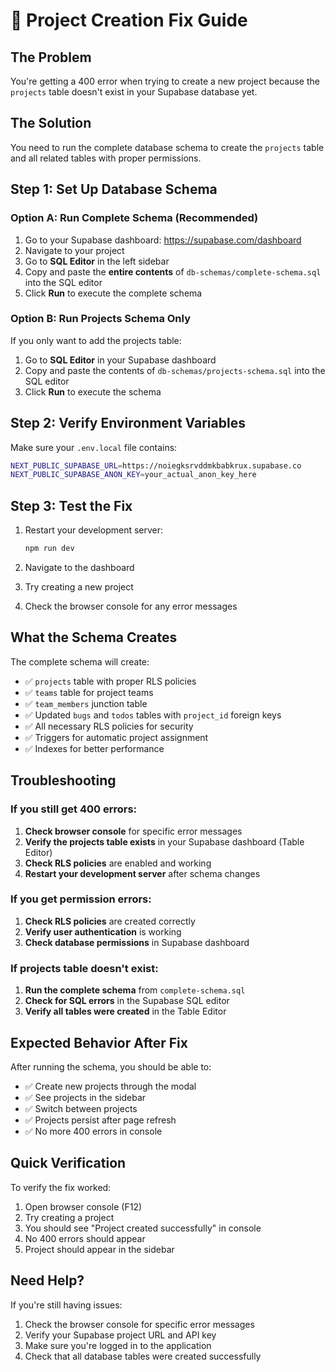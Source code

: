 # 🔧 Project Creation Fix Guide

## The Problem
You're getting a 400 error when trying to create a new project because the `projects` table doesn't exist in your Supabase database yet.

## The Solution
You need to run the complete database schema to create the `projects` table and all related tables with proper permissions.

## Step 1: Set Up Database Schema

### Option A: Run Complete Schema (Recommended)
1. Go to your Supabase dashboard: https://supabase.com/dashboard
2. Navigate to your project
3. Go to **SQL Editor** in the left sidebar
4. Copy and paste the **entire contents** of `db-schemas/complete-schema.sql` into the SQL editor
5. Click **Run** to execute the complete schema

### Option B: Run Projects Schema Only
If you only want to add the projects table:
1. Go to **SQL Editor** in your Supabase dashboard
2. Copy and paste the contents of `db-schemas/projects-schema.sql` into the SQL editor
3. Click **Run** to execute the schema

## Step 2: Verify Environment Variables

Make sure your `.env.local` file contains:
```bash
NEXT_PUBLIC_SUPABASE_URL=https://noiegksrvddmkbabkrux.supabase.co
NEXT_PUBLIC_SUPABASE_ANON_KEY=your_actual_anon_key_here
```

## Step 3: Test the Fix

1. Restart your development server:
   ```bash
   npm run dev
   ```

2. Navigate to the dashboard
3. Try creating a new project
4. Check the browser console for any error messages

## What the Schema Creates

The complete schema will create:
- ✅ `projects` table with proper RLS policies
- ✅ `teams` table for project teams
- ✅ `team_members` junction table
- ✅ Updated `bugs` and `todos` tables with `project_id` foreign keys
- ✅ All necessary RLS policies for security
- ✅ Triggers for automatic project assignment
- ✅ Indexes for better performance

## Troubleshooting

### If you still get 400 errors:
1. **Check browser console** for specific error messages
2. **Verify the projects table exists** in your Supabase dashboard (Table Editor)
3. **Check RLS policies** are enabled and working
4. **Restart your development server** after schema changes

### If you get permission errors:
1. **Check RLS policies** are created correctly
2. **Verify user authentication** is working
3. **Check database permissions** in Supabase dashboard

### If projects table doesn't exist:
1. **Run the complete schema** from `complete-schema.sql`
2. **Check for SQL errors** in the Supabase SQL editor
3. **Verify all tables were created** in the Table Editor

## Expected Behavior After Fix

After running the schema, you should be able to:
- ✅ Create new projects through the modal
- ✅ See projects in the sidebar
- ✅ Switch between projects
- ✅ Projects persist after page refresh
- ✅ No more 400 errors in console

## Quick Verification

To verify the fix worked:
1. Open browser console (F12)
2. Try creating a project
3. You should see "Project created successfully" in console
4. No 400 errors should appear
5. Project should appear in the sidebar

## Need Help?

If you're still having issues:
1. Check the browser console for specific error messages
2. Verify your Supabase project URL and API key
3. Make sure you're logged in to the application
4. Check that all database tables were created successfully
